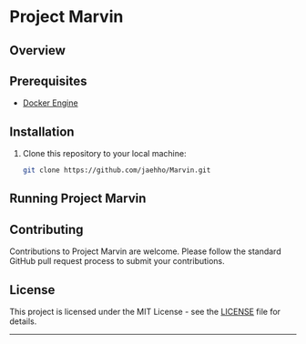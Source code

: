 # Project Marvin

## Overview

## Prerequisites

- [Docker Engine](https://docs.docker.com/engine/install/)

## Installation

1. Clone this repository to your local machine:

   ```bash
   git clone https://github.com/jaehho/Marvin.git
   ```

## Running Project Marvin

## Contributing

Contributions to Project Marvin are welcome. Please follow the standard GitHub pull request process to submit your contributions.

## License

This project is licensed under the MIT License - see the [LICENSE](LICENSE) file for details.

---
